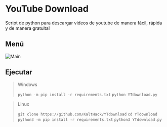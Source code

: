 # YouTube Download

Script de python para descargar videos de youtube de manera fácil, rápida y de manera gratuita!

## Menú
![Main](https://cdn.discordapp.com/attachments/1006331564927500318/1158188905502347295/image.png?ex=651b56f9&is=651a0579&hm=f31e4f35609b30e2de8a364920a9a791401e60020fbead9fbce47fd99459110e&)


## Ejecutar

> Windows
> 
> ```python -m pip install -r requirements.txt```
> ```python YTdownload.py```

> Linux
> 
> ```git clone https://github.com/KaltHack/YTdownload```
> ```cd YTdownload```
> ```python3 -m pip install -r requirements.txt```
> ```python3 YTdownload.py```



